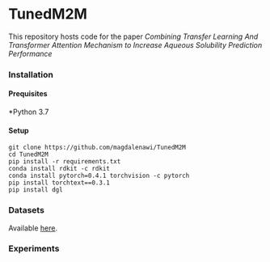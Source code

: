 # TunedM2M
This repository hosts code for the paper *Combining Transfer Learning And Transformer Attention Mechanism to Increase Aqueous Solubility Prediction Performance*

### Installation

#### Prequisites
*Python 3.7

#### Setup
```
git clone https://github.com/magdalenawi/TunedM2M
cd TunedM2M
pip install -r requirements.txt
conda install rdkit -c rdkit
conda install pytorch=0.4.1 torchvision -c pytorch
pip install torchtext==0.3.1
pip install dgl
```

### Datasets
Available [here](https://github.com/magdalenawi/TunedM2M/tree/main/data).

### Experiments


